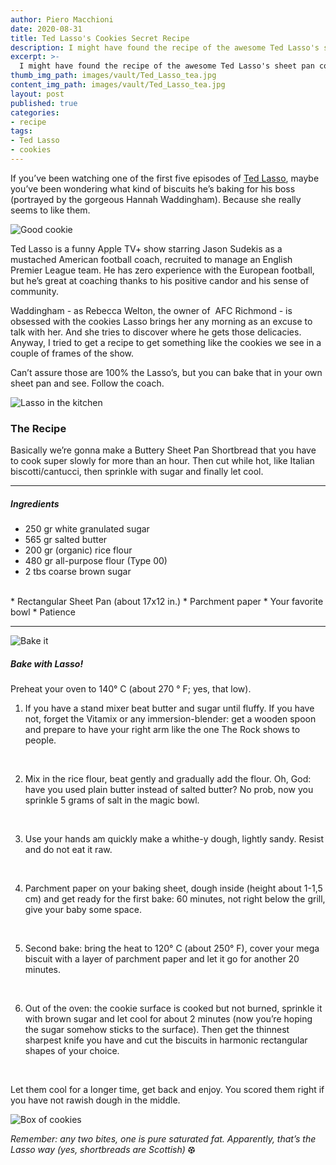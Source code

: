 ```yaml
---
author: Piero Macchioni
date: 2020-08-31
title: Ted Lasso's Cookies Secret Recipe
description: I might have found the recipe of the awesome Ted Lasso's sheet pan cookies you see in the show. Bake and tell me.
excerpt: >-
  I might have found the recipe of the awesome Ted Lasso's sheet pan cookies you see in the show. Basically a shortbread added with rice flour. Bake and tell me.
thumb_img_path: images/vault/Ted_Lasso_tea.jpg
content_img_path: images/vault/Ted_Lasso_tea.jpg
layout: post
published: true
categories:
- recipe
tags:
- Ted Lasso
- cookies
---
```


If you’ve been watching one of the first five episodes of [Ted Lasso](https://en.wikipedia.org/wiki/Ted_Lasso), maybe you’ve been wondering what kind of biscuits he’s baking for his boss (portrayed by the gorgeous Hannah Waddingham). Because she really seems to like them.

![Good cookie](/images/vault/fckme.jpg)

Ted Lasso is a funny Apple TV+ show starring Jason Sudekis as a mustached American football coach, recruited to manage an English Premier League team. He has zero experience with the European football, but he’s great at coaching thanks to his positive candor and his sense of community.

Waddingham - as Rebecca Welton, the owner of  AFC Richmond - is obsessed with the cookies Lasso brings her any morning as an excuse to talk with her. And she tries to discover where he gets those delicacies. Anyway, I tried to get a recipe to get something like the cookies we see in a couple of frames of the show.

Can’t assure those are 100% the Lasso’s, but you can bake that in your own sheet pan and see. Follow the coach.

![Lasso in the kitchen](/images/vault/cooking.jpg)

### The Recipe
Basically we’re gonna make a Buttery Sheet Pan Shortbread that you have to cook super slowly for more than an hour. Then cut while hot, like Italian biscotti/cantucci, then sprinkle with sugar and finally let cool.

-----

##### Ingredients

* 250 gr white granulated sugar
* 565 gr salted butter
* 200 gr (organic) rice flour
* 480 gr all-purpose flour (Type 00)
* 2 tbs coarse brown sugar
<br />
* Rectangular Sheet Pan (about 17x12 in.)
* Parchment paper
* Your favorite bowl
* Patience

-----

![Bake it](/images/vault/baking.jpg)


##### Bake with Lasso!
Preheat your oven to 140° C (about 270 ° F; yes, that low).
<br>

1. If you have a stand mixer beat butter and sugar until fluffy. If you have not, forget the Vitamix or any immersion-blender: get a wooden spoon and prepare to have your right arm like the one The Rock shows to people.
<br>

2. Mix in the rice flour, beat gently and gradually add the flour. Oh, God: have you used plain butter instead of salted butter? No prob, now you sprinkle 5 grams of salt in the magic bowl.
<br>

3. Use your hands am quickly make a whithe-y dough, lightly sandy. Resist and do not eat it raw.
<br>

4. Parchment paper on your baking sheet, dough inside (height about 1-1,5 cm) and get ready for the first bake: 60 minutes, not right below the grill, give your baby some space.
<br>

5. Second bake: bring the heat to 120° C (about 250° F), cover your mega biscuit with a layer of parchment paper and let it go for another 20 minutes.
<br>

6. Out of the oven: the cookie surface is cooked but not burned, sprinkle it with brown sugar and let cool for about 2 minutes (now you’re hoping the sugar somehow sticks to the surface). Then get the thinnest sharpest knife you have and cut the biscuits in harmonic rectangular shapes of your choice.
<br>

Let them cool for a longer time, get back and enjoy. You scored them right if you have not rawish dough in the middle.
<br>

![Box of cookies](/images/vault/scatola.jpg)

_Remember: any two bites, one is pure saturated fat. Apparently, that’s the Lasso way (yes, shortbreads are Scottish)_ ⚽︎
